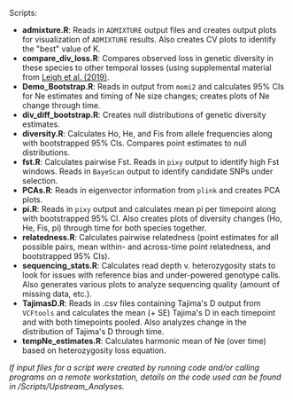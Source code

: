 Scripts:
 * **admixture.R**: Reads in `ADMIXTURE` output files and creates output plots for visualization of `ADMIXTURE` results. Also creates CV plots to identify the "best" value of K.
 * **compare_div_loss.R**: Compares observed loss in genetic diversity in these species to other temporal losses (using supplemental material from [Leigh et al. (2019)](https://doi.org/10.1111/eva.12810).
 * **Demo_Bootstrap.R**: Reads in output from `momi2` and calculates 95% CIs for Ne estimates and timing of Ne size changes; creates plots of Ne change through time.
 * **div_diff_bootstrap.R**: Creates null distributions of genetic diversity estimates.
 * **diversity.R**: Calculates Ho, He, and Fis from allele frequencies along with bootstrapped 95% CIs. Compares point estimates to null distributions.
 * **fst.R**: Calculates pairwise Fst. Reads in `pixy` output to identify high Fst windows. Reads in `BayeScan` output to identify candidate SNPs under selection.
 * **PCAs.R**: Reads in eigenvector information from `plink` and creates PCA plots.
 * **pi.R**: Reads in `pixy` output and calculates mean pi per timepoint along with bootstrapped 95% CI. Also creates plots of diversity changes (Ho, He, Fis, pi) through time for both species together.
 * **relatedness.R**: Calculates pairwise relatedness (point estimates for all possible pairs, mean within- and across-time point relatedness, and bootstrapped 95% CIs).
 * **sequencing_stats.R**: Calculates read depth v. heterozygosity stats to look for issues with reference bias and under-powered genotype calls. Also generates various plots to analyze sequencing quality (amount of missing data, etc.).
 * **TajimasD.R**: Reads in .csv files containing Tajima's D output from `VCFtools` and calculates the mean (+ SE) Tajima's D in each timepoint and with both timepoints pooled. Also analyzes change in the distribution of Tajima's D through time.
 * **tempNe_estimates.R**: Calculates harmonic mean of Ne (over time) based on heterozygosity loss equation.

*If input files for a script were created by running code and/or calling programs on a remote workstation, details on the code used can be found in /Scripts/Upstream_Analyses.*
